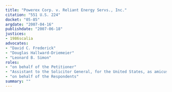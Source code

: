 ```yaml
---
title: "Powerex Corp. v. Reliant Energy Servs., Inc."
citation: "551 U.S. 224"
docket: "05-85"
argdate: "2007-04-16"
publishdate: "2007-06-18"
justices:
- 1986scalia
advocates:
- "David C. Frederick"
- "Douglas Hallward-Driemeier"
- "Leonard B. Simon"
roles:
- "on behalf of the Petitioner"
- "Assistant to the Solicitor General, for the United States, as amicus curiae, supporting the Petitioner"
- "on behalf of the Respondents"
summary: ""
---
```


